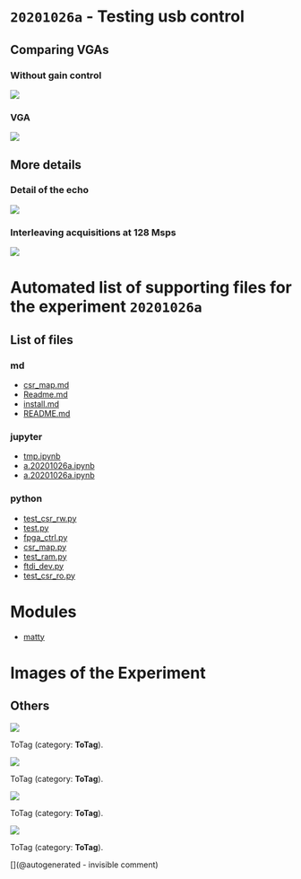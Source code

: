 # `20201026a` - Testing usb control

## Comparing VGAs

### Without gain control

![](/matty/20201026a/images/no_vga.png)

### VGA

![](/matty/20201026a/images/vga.png)

## More details

### Detail of the echo

![](/matty/20201026a/images/ping.png)

### Interleaving acquisitions at 128 Msps

![](/matty/20201026a/images/128msps.png)


# Automated list of supporting files for the __experiment `20201026a`__

## List of files

### md

* [csr_map.md](/matty/20201026a/fpga_ctrl/csr_map.md)
* [Readme.md](/matty/20201026a/Readme.md)
* [install.md](/matty/20201026a/install.md)
* [README.md](/matty/20201026a/fpga_ctrl/README.md)


### jupyter

* [tmp.ipynb](/tmp.ipynb)
* [a.20201026a.ipynb](/matty/20201031a/fpga_ctrl/a.20201026a.ipynb)
* [a.20201026a.ipynb](/matty/20201026a/fpga_ctrl/a.20201026a.ipynb)


### python

* [test_csr_rw.py](/matty/20201026a/fpga_ctrl/test_csr_rw.py)
* [test.py](/matty/20201026a/fpga_ctrl/test.py)
* [fpga_ctrl.py](/matty/20201026a/fpga_ctrl/fpga_ctrl.py)
* [csr_map.py](/matty/20201026a/fpga_ctrl/csr_map.py)
* [test_ram.py](/matty/20201026a/fpga_ctrl/test_ram.py)
* [ftdi_dev.py](/matty/20201026a/fpga_ctrl/ftdi_dev.py)
* [test_csr_ro.py](/matty/20201026a/fpga_ctrl/test_csr_ro.py)





# Modules

* [matty](/matty/)




# Images of the Experiment

## Others

![](/matty/20201026a/images/no_vga.png)

ToTag (category: __ToTag__).

![](/matty/20201026a/images/vga.png)

ToTag (category: __ToTag__).

![](/matty/20201026a/images/ping.png)

ToTag (category: __ToTag__).

![](/matty/20201026a/images/128msps.png)

ToTag (category: __ToTag__).










[](@autogenerated - invisible comment)